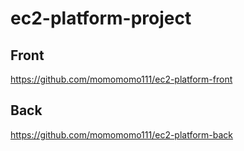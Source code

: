 # ec2-platform-project

## Front
https://github.com/momomomo111/ec2-platform-front
## Back
https://github.com/momomomo111/ec2-platform-back
